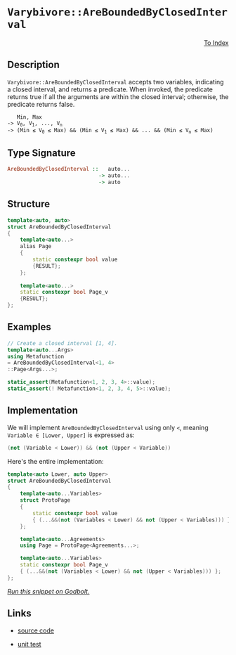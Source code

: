 <!-- Copyright 2024 Feng Mofan
SPDX-License-Identifier: Apache-2.0 -->

# `Varybivore::AreBoundedByClosedInterval`

<p style='text-align: right;'><a href="../../../index.md#arithmetic-examinations">To Index</a></p>

## Description

`Varybivore::AreBoundedByClosedInterval` accepts two variables, indicating a closed interval, and returns a predicate.
When invoked, the predicate returns true if all the arguments are within the closed interval;
otherwise, the predicate returns false.

<pre><code>   Min, Max
-> V<sub>0</sub>, V<sub>1</sub>, ..., V<sub>n</sub>
-> (Min &le; V<sub>0</sub> &le; Max) && (Min &le; V<sub>1</sub> &le; Max) && ... && (Min &le; V<sub>n</sub> &le; Max)</code></pre>

## Type Signature

```Haskell
AreBoundedByClosedInterval ::   auto...
                             -> auto...
                             -> auto
```

## Structure

```C++
template<auto, auto>
struct AreBoundedByClosedInterval
{
    template<auto...>
    alias Page
    {
        static constexpr bool value
        {RESULT};
    };
    
    template<auto...>
    static constexpr bool Page_v
    {RESULT};
};
```

## Examples

```C++
// Create a closed interval [1, 4].
template<auto...Args>
using Metafunction
= AreBoundedByClosedInterval<1, 4>
::Page<Args...>;

static_assert(Metafunction<1, 2, 3, 4>::value);
static_assert(! Metafunction<1, 2, 3, 4, 5>::value);
```

## Implementation

We will implement `AreBoundedByClosedInterval` using only `<`, meaning <code>Variable &in; [Lower, Upper]</code> is expressed as:

```C++
(not (Variable < Lower)) && (not (Upper < Variable))
```

Here's the entire implementation:

```C++
template<auto Lower, auto Upper>
struct AreBoundedByClosedInterval
{
    template<auto...Variables>
    struct ProtoPage
    {
        static constexpr bool value
        { (...&&(not (Variables < Lower) && not (Upper < Variables))) };
    };

    template<auto...Agreements>
    using Page = ProtoPage<Agreements...>;

    template<auto...Variables>
    static constexpr bool Page_v 
    { (...&&(not (Variables < Lower) && not (Upper < Variables))) };
};
```

[*Run this snippet on Godbolt.*](https://godbolt.org/#z:OYLghAFBqd5QCxAYwPYBMCmBRdBLAF1QCcAaPECAMzwBtMA7AQwFtMQByARg9KtQYEAysib0QXACx8BBAKoBnTAAUAHpwAMvAFYTStJg1DIApACYAQuYukl9ZATwDKjdAGFUtAK4sGIAKwAzKSuADJ4DJgAcj4ARpjEIIEapAAOqAqETgwe3r566ZmOAuGRMSzxiVy2mPbFDEIETMQEuT5%2BQTV12Y3NBKXRcQlJKQpNLW351WN9A%2BWVEgCUtqhexMjsHASYLKkG2yaBbkxeRADUoagA7gkWqwzopGcn53Kpqbf36IfYJhoAgmNiF4HGd/sRMHcvA9MOgLABPNy0DKwgCSggSADcxH9/iYAOxWAFnElnba7faYQ7HU6oAB0DIAas08ExYvQFD9caSzkCQQQzspiKgiMomMAqcTSQSif8eTyZo5kGc0AwxphVKliGdYqhPGdsd5JXL5SSZWcIAy6eYAGy2iAMEUW5nEVnszAKM7Ui7XT7Q9CLL1mO3Bs6OgUQN4fYhQh5eo5nF1ujmLVNe/EAEUOsp5BKzgVl3NJ5L2TAORxe9IZ/2AEJ2jAInMCvylJK8mSMgvFmHjGcFwtF3epNbrbEECitXILuKLJJLlOplatSbZHK5rd5TSVKoE6s12t1%2BrFEoA%2BpivRvzZaGbb7eHnSzVx7424fTcY19A7fQ/fI%2B8/XG3oru6Cipl%2BmbZjOEHTgCuIAPQAFRIchKFwfByEACrYEIGHIWhAKIShRH4XiBFwWcbgQmWPZMCqyJKOgZwRNsxCGl6/gWCkZySCY/gZtaALztRi60la4LAE2Lb/O2ETAGcACymBNFQ0IONkM6BH24KQl8sIIkiKLoOiLGGtSXE8c2uIgCAx5Ukc4kTjelkwaRgJbngyAnkwChKC0ECKcpqn1NS1RnGYTzBNxPzWYaXiYIskEAoqHleT5CQEBAYBgApSlMCpDBqQIIVPOFZyRdIZz%2BNFICxfF2YcMstCcP4vB%2BBwWikKgnBuNY1i8qs6w9uYgQ8KQBCaA1ywANYBGYdL4mYkgABxLf4GgAJz%2BGYGg2ktwRNRwki8CwEgaCkbUdV1HC8AoIApON7UNaQcCwDAiAgKsBCpKc5CUGgux0AkUSsJsqhLTaAC0NqSGcwDIMqUh0mYvCwoQJB4Ogej8IIIhiOwUgyIIigqOoj2kLo1RXMQTCpJwPCNc1rUTZ1nAAPKnN9AqoFQZxg5D0Ow/DZyI2YFoeAD9DasNXCLLwD1aMsEBIP9qSA2QFAQCrasgMAUjhTQtAsbdECxMzsQRM08J07w5vMMQ8Ks7E2iYA41ukP9Y4EKzDC0FbZNYLEXjAMctC0Ld3C8FgLCGMA4j%2B3gEJqZiHrMxqLunJso3MbUzO0HgsTU/bHhYMzBCuidEekMnxC6koGY7DHedGBNyxUAYEmMngmBXKzHxtaN2PCKI4gE4PxNqMzFP6DHKC9ZY%2Bj57dkDLKgqT1OHENjN8mmmJY1jbbwqDV66WBLxAyx2C79QuA8kx%2BNUYQRIMFTDNUhRZAId8FBkH8MHMQxVC6FfHo4xWieHaHoS%2BhUGigP/i/QBMwJjgKmLYWBT95ivwvgNDYSx9CM1IBdQ%2BnBebgyhjDOGCNJBIwtLgNGUszAjVlmNFuywECYCYFgRI59SAzUkIEOk61Aj4kkBoSQi0bRnX8DadaeDDrHSSFwOkNouC7XWktFR/hJBcH8IIm0BDmZXRundZhj1FZvSVh9DmP0NZa0lsDNgnBmgsExPiCGtFkAGE7FwdadJFEdVRkQE%2BWNZC4xHtIMeSgJ5k10OFKmNNrYMw4C1fRZMrrsy%2BqcM43NnjEGca49xni5LeN8XSDQYtUASwSEGQIZgmHyyehY2xCRfqawqarSWIAnEuIhh4mO3iuApANkbSgpsya20tm7cZ9tHbO1dpXD2DZva%2B2ZgHIOIcw5uyjo3TYHV8CJ0cMncO/jVDp22G7bOB0Op5wLpbYuOy5blzdtXWumB67RyME3UApi%2BDtwUJ3buvdGBu0HqE/G4TZDj1Jh1GJ09m67ysPPa5Z8V5r2yBvLehwMzwv3pdY%2BGMU7LyAdAm%2B7hkH3xCA8OBCw34/3qF/GlRRshUtfkS%2BovQkF5HJVAtlaCygAMgaA%2BlqDZjoP5TLFYawcHioOskwhLMOA5LyW4uiMdhY%2BL8TQ/AgTqkyzliw0gbCOHDG4QdI6pATqBB8aI/EOj8T4kCGIyQ0NqhysMbYYx9SzHwAsZ9TmLSmnEHsZsJxAsWAKExMqTExTKRjBRlq9GmNqgguHmCwm8hIlQp0EkUgcTaYR0SbKgxbMrFcx5iGmGYaI0GmjdRMY5TKn0MCIEOpLdnrKzaWrf1HaOkRveGebxJ4Y0EC8rk6GfA6DDJNmbC29tJkzodk7K%2BbsFmCCWX7XZmBA7BzEBsyuWyPn3NIHs4BhzU4nOQBnc5GJLm8GuYXREGBD1lzwBXUazyURvMbrJVtbdxR/K7j3PuwKQkpokOComGbJ7ZsKbPPeiLF7wBRevTgcEt6wYRRYA%2BnU8Wn0Q6y7IJKhWPz5fA7%2BjLP5krI7/ZlCDajAIEOysBnLIF0egYxmjAq%2BhCsQf0UVpHxUKGwfjAtTNUnEPLWcStkaa3bDrRAWh2rpYttMaw9hnDKCJLNSdMwPim3%2BDWlos6Tb8S7RSZdTgRj7r6t4fiJGNquBSHWtawRXB8SyMCKJ8z10TEK0ScjMzRDvOeuWNXTIzhJBAA%3D%3D)

## Links

- [source code](../../../../conceptrodon/varybivore/are_bounded_by_closed_interval.hpp)

- [unit test](../../../../tests/unit/metafunctions/varybivore/are_bounded_by_closed_interval.test.hpp)
